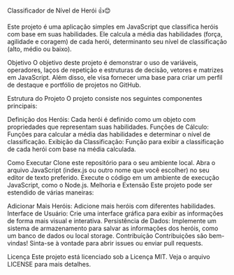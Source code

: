 Classificador de Nível de Herói 👍😊
 
Este projeto é uma aplicação simples em JavaScript que classifica heróis com base em suas habilidades. Ele calcula a média das habilidades (força, agilidade e coragem) de cada herói, 
determinanto seu nível de classificação (alto, médio ou baixo).

Objetivo
O objetivo deste projeto é demonstrar o uso de variáveis, operadores, laços de repetição e estruturas de decisão, vetores e matrizes em JavaScript. Além disso, 
ele visa fornecer uma base para criar um perfil de destaque e portfólio de projetos no GitHub.

Estrutura do Projeto
O projeto consiste nos seguintes componentes principais:

Definição dos Heróis: 
Cada herói é definido como um objeto com propriedades que representam suas habilidades.
Funções de Cálculo: Funções para calcular a média das habilidades e determinar o nível de classificação.
Exibição da Classificação: Função para exibir a classificação de cada herói com base na média calculada.

Como Executar
Clone este repositório para o seu ambiente local.
Abra o arquivo JavaScript (index.js ou outro nome que você escolher) no seu editor de texto preferido.
Execute o código em um ambiente de execução JavaScript, como o Node.js.
Melhoria e Extensão
Este projeto pode ser estendido de várias maneiras:

Adicionar Mais Heróis: Adicione mais heróis com diferentes habilidades.
Interface de Usuário: Crie uma interface gráfica para exibir as informações de forma mais visual e interativa.
Persistência de Dados: Implemente um sistema de armazenamento para salvar as informações dos heróis, como um banco de dados ou local storage.
Contribuição
Contribuições são bem-vindas! Sinta-se à vontade para abrir issues ou enviar pull requests.

Licença
Este projeto está licenciado sob a Licença MIT. Veja o arquivo LICENSE para mais detalhes.
